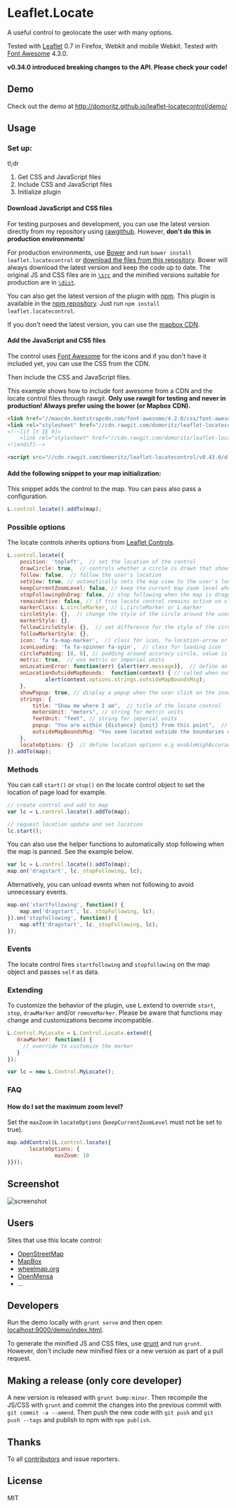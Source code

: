 # Leaflet.Locate

A useful control to geolocate the user with many options.

Tested with [Leaflet](http://leafletjs.com/) 0.7 in Firefox, Webkit and mobile Webkit. Tested with [Font Awesome](https://fortawesome.github.io/Font-Awesome/) 4.3.0.

**v0.34.0 introduced breaking changes to the API. Please check your code!**


## Demo

Check out the demo at http://domoritz.github.io/leaflet-locatecontrol/demo/


## Usage

### Set up:

tl;dr

1. Get CSS and JavaScript files
2. Include CSS and JavaScript files
3. Initialize plugin


#### Download JavaScript and CSS files

For testing purposes and development, you can use the latest version directly from my repository using [rawgithub](http://rawgithub.com/). However, **don't do this in production environments**!

For production environments, use [Bower](http://bower.io/) and run `bower install leaflet.locatecontrol` or [download the files from this repository](https://github.com/domoritz/leaflet-locatecontrol/archive/gh-pages.zip). Bower will always download the latest version and keep the code up to date. The original JS and CSS files are in [`\src`](https://github.com/domoritz/leaflet-locatecontrol/tree/gh-pages/src) and the minified versions suitable for production are in [`\dist`](https://github.com/domoritz/leaflet-locatecontrol/tree/gh-pages/dist).

You can also get the latest version of the plugin with [npm](https://www.npmjs.org/). This plugin is available in the [npm repository](https://www.npmjs.org/package/leaflet.locatecontrol). Just run `npm install leaflet.locatecontrol`.

If you don't need the latest version, you can use the [mapbox CDN](https://www.mapbox.com/mapbox.js/plugins/#leaflet-locatecontrol).


#### Add the JavaScript and CSS files

The control uses [Font Awesome](https://fortawesome.github.io/Font-Awesome/) for the icons and if you don't have it included yet, you can use the CSS from the CDN.

Then include the CSS and JavaScript files.

This example shows how to include font awesome from a CDN and the locate control files through rawgit. **Only use rawgit for testing and never in production! Always prefer using the bower (or Mapbox CDN).**

```html
<link href="//maxcdn.bootstrapcdn.com/font-awesome/4.2.0/css/font-awesome.min.css" rel="stylesheet">
<link rel="stylesheet" href="//cdn.rawgit.com/domoritz/leaflet-locatecontrol/v0.43.0/dist/L.Control.Locate.min.css" />
<!--[if lt IE 9]>
    <link rel="stylesheet" href="//cdn.rawgit.com/domoritz/leaflet-locatecontrol/v0.43.0/dist/L.Control.Locate.ie.min.css"/>
<![endif]-->

<script src="//cdn.rawgit.com/domoritz/leaflet-locatecontrol/v0.43.0/dist/L.Control.Locate.min.js" ></script>
```


#### Add the following snippet to your map initialization:

This snippet adds the control to the map. You can pass also pass a configuration.

```js
L.control.locate().addTo(map);
```


### Possible options

The locate controls inherits options from [Leaflet Controls](http://leafletjs.com/reference.html#control-options).

```js
L.control.locate({
	position: 'topleft',  // set the location of the control
    drawCircle: true,  // controls whether a circle is drawn that shows the uncertainty about the location
    follow: false,  // follow the user's location
    setView: true, // automatically sets the map view to the user's location, enabled if `follow` is true
    keepCurrentZoomLevel: false, // keep the current map zoom level when displaying the user's location. (if `false`, use maxZoom)
    stopFollowingOnDrag: false, // stop following when the map is dragged if `follow` is true (deprecated, see below)
    remainActive: false, // if true locate control remains active on click even if the user's location is in view.
    markerClass: L.circleMarker, // L.circleMarker or L.marker
    circleStyle: {},  // change the style of the circle around the user's location
    markerStyle: {},
    followCircleStyle: {},  // set difference for the style of the circle around the user's location while following
    followMarkerStyle: {},
    icon: 'fa fa-map-marker',  // class for icon, fa-location-arrow or fa-map-marker
    iconLoading: 'fa fa-spinner fa-spin',  // class for loading icon
    circlePadding: [0, 0], // padding around accuracy circle, value is passed to setBounds
    metric: true,  // use metric or imperial units
    onLocationError: function(err) {alert(err.message)},  // define an error callback function
    onLocationOutsideMapBounds:  function(context) { // called when outside map boundaries
            alert(context.options.strings.outsideMapBoundsMsg);
    },
    showPopup: true, // display a popup when the user click on the inner marker
    strings: {
        title: "Show me where I am",  // title of the locate control
        metersUnit: "meters", // string for metric units
        feetUnit: "feet", // string for imperial units
        popup: "You are within {distance} {unit} from this point",  // text to appear if user clicks on circle
        outsideMapBoundsMsg: "You seem located outside the boundaries of the map" // default message for onLocationOutsideMapBounds
    },
    locateOptions: {}  // define location options e.g enableHighAccuracy: true or maxZoom: 10
}).addTo(map);
```


### Methods

You can call `start()` or `stop()` on the locate control object to set the location of page load for example.

```js
// create control and add to map
var lc = L.control.locate().addTo(map);

// request location update and set location
lc.start();
```

You can also use the helper functions to automatically stop following when the map is panned. See the example below.

```js
var lc = L.control.locate().addTo(map);
map.on('dragstart', lc._stopFollowing, lc);
```

Alternatively, you can unload events when not following to avoid unnecessary events.

```js
map.on('startfollowing', function() {
    map.on('dragstart', lc._stopFollowing, lc);
}).on('stopfollowing', function() {
    map.off('dragstart', lc._stopFollowing, lc);
});
```


### Events

The locate control fires `startfollowing` and `stopfollowing` on the map object and passes `self` as data.


### Extending

To customize the behavior of the plugin, use L.extend to override `start`, `stop`, `drawMarker` and/or `removeMarker`. Please be aware that functions may change and customizations become incompatible.

```js
L.Control.MyLocate = L.Control.Locate.extend({
   drawMarker: function() {
     // override to customize the marker
   }
});

var lc = new L.Control.MyLocate();
```


### FAQ

#### How do I set the maximum zoom level?

Set the `maxZoom` in `locateOptions` (`keepCurrentZoomLevel` must not be set to true).

```js
map.addControl(L.control.locate({
       locateOptions: {
               maxZoom: 10
}}));
```


## Screenshot

![screenshot](https://raw.github.com/domoritz/leaflet-locatecontrol/gh-pages/screenshot.png "Screenshot showing the locate control")


## Users

Sites that use this locate control:

* [OpenStreetMap](http://www.openstreetmap.org/)
* [MapBox](https://www.mapbox.com/mapbox.js/example/v1.0.0/leaflet-locatecontrol/)
* [wheelmap.org](http://wheelmap.org/map)
* [OpenMensa](http://openmensa.org/)
* ...


## Developers

Run the demo locally with `grunt serve` and then open [localhost:9000/demo/index.html](http://localhost:9000/demo/index.html).

To generate the minified JS and CSS files, use [grunt](http://gruntjs.com/getting-started) and run `grunt`. However, don't include new minified files or a new version as part of a pull request.


## Making a release (only core developer)

A new version is released with `grunt bump:minor`. Then recompile the JS/CSS with `grunt` and commit the changes into the previous commit with `git commit -a --amend`. Then push the new code with `git push` and `git push --tags` and publish to npm with `npm publish`.


## Thanks

To all [contributors](https://github.com/domoritz/leaflet-locatecontrol/contributors) and issue reporters.


## License

MIT
